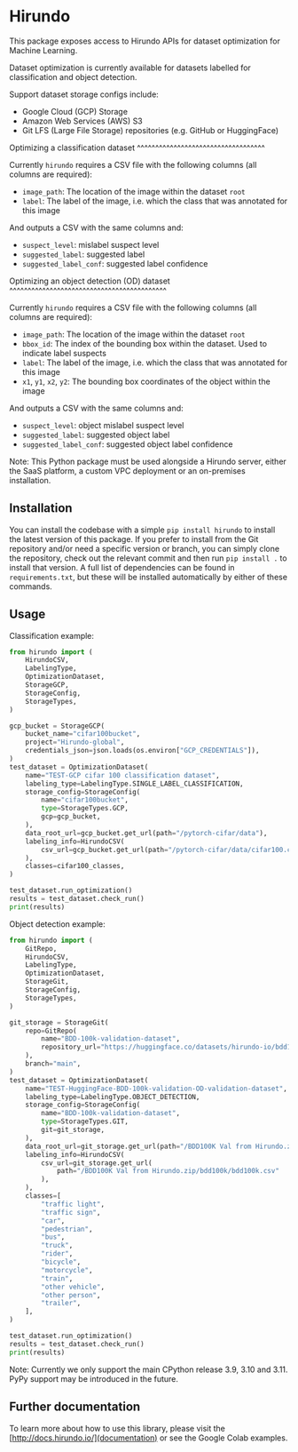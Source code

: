 # Hirundo

This package exposes access to Hirundo APIs for dataset optimization for Machine Learning.

Dataset optimization is currently available for datasets labelled for classification and object detection.


Support dataset storage configs include:
   - Google Cloud (GCP) Storage
   - Amazon Web Services (AWS) S3
   - Git LFS (Large File Storage) repositories (e.g. GitHub or HuggingFace)

Optimizing a classification dataset
^^^^^^^^^^^^^^^^^^^^^^^^^^^^^^^^^^^

Currently ``hirundo`` requires a CSV file with the following columns (all columns are required):
   - ``image_path``: The location of the image within the dataset ``root``
   - ``label``: The label of the image, i.e. which the class that was annotated for this image

And outputs a CSV with the same columns and:
   - ``suspect_level``: mislabel suspect level
   - ``suggested_label``: suggested label
   - ``suggested_label_conf``: suggested label confidence

Optimizing an object detection (OD) dataset
^^^^^^^^^^^^^^^^^^^^^^^^^^^^^^^^^^^^^^^^^^^

Currently ``hirundo`` requires a CSV file with the following columns (all columns are required):
   - ``image_path``: The location of the image within the dataset ``root``
   - ``bbox_id``: The index of the bounding box within the dataset. Used to indicate label suspects
   - ``label``: The label of the image, i.e. which the class that was annotated for this image
   - ``x1``, ``y1``, ``x2``, ``y2``: The bounding box coordinates of the object within the image

And outputs a CSV with the same columns and:
   - ``suspect_level``: object mislabel suspect level
   - ``suggested_label``: suggested object label
   - ``suggested_label_conf``: suggested object label confidence

Note: This Python package must be used alongside a Hirundo server, either the SaaS platform, a custom VPC deployment or an on-premises installation.


## Installation

You can install the codebase with a simple `pip install hirundo` to install the latest version of this package. If you prefer to install from the Git repository and/or need a specific version or branch, you can simply clone the repository, check out the relevant commit and then run `pip install .` to install that version. A full list of dependencies can be found in `requirements.txt`, but these will be installed automatically by either of these commands.

## Usage

Classification example:
```python
from hirundo import (
    HirundoCSV,
    LabelingType,
    OptimizationDataset,
    StorageGCP,
    StorageConfig,
    StorageTypes,
)

gcp_bucket = StorageGCP(
    bucket_name="cifar100bucket",
    project="Hirundo-global",
    credentials_json=json.loads(os.environ["GCP_CREDENTIALS"]),
)
test_dataset = OptimizationDataset(
    name="TEST-GCP cifar 100 classification dataset",
    labeling_type=LabelingType.SINGLE_LABEL_CLASSIFICATION,
    storage_config=StorageConfig(
        name="cifar100bucket",
        type=StorageTypes.GCP,
        gcp=gcp_bucket,
    ),
    data_root_url=gcp_bucket.get_url(path="/pytorch-cifar/data"),
    labeling_info=HirundoCSV(
        csv_url=gcp_bucket.get_url(path="/pytorch-cifar/data/cifar100.csv"),
    ),
    classes=cifar100_classes,
)

test_dataset.run_optimization()
results = test_dataset.check_run()
print(results)
```


Object detection example:

```python
from hirundo import (
    GitRepo,
    HirundoCSV,
    LabelingType,
    OptimizationDataset,
    StorageGit,
    StorageConfig,
    StorageTypes,
)

git_storage = StorageGit(
    repo=GitRepo(
        name="BDD-100k-validation-dataset",
        repository_url="https://huggingface.co/datasets/hirundo-io/bdd100k-validation-only",
    ),
    branch="main",
)
test_dataset = OptimizationDataset(
    name="TEST-HuggingFace-BDD-100k-validation-OD-validation-dataset",
    labeling_type=LabelingType.OBJECT_DETECTION,
    storage_config=StorageConfig(
        name="BDD-100k-validation-dataset",
        type=StorageTypes.GIT,
        git=git_storage,
    ),
    data_root_url=git_storage.get_url(path="/BDD100K Val from Hirundo.zip/bdd100k"),
    labeling_info=HirundoCSV(
        csv_url=git_storage.get_url(
            path="/BDD100K Val from Hirundo.zip/bdd100k/bdd100k.csv"
        ),
    ),
    classes=[
        "traffic light",
        "traffic sign",
        "car",
        "pedestrian",
        "bus",
        "truck",
        "rider",
        "bicycle",
        "motorcycle",
        "train",
        "other vehicle",
        "other person",
        "trailer",
    ],
)

test_dataset.run_optimization()
results = test_dataset.check_run()
print(results)
```

Note: Currently we only support the main CPython release 3.9, 3.10 and 3.11. PyPy support may be introduced in the future.

## Further documentation

To learn more about how to use this library, please visit the [http://docs.hirundo.io/](documentation) or see the Google Colab examples.

